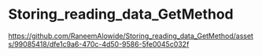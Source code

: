 # Storing_reading_data_GetMethod




https://github.com/RaneemAlowide/Storing_reading_data_GetMethod/assets/99085418/dfe1c9a6-470c-4d50-9586-5fe0045c032f




